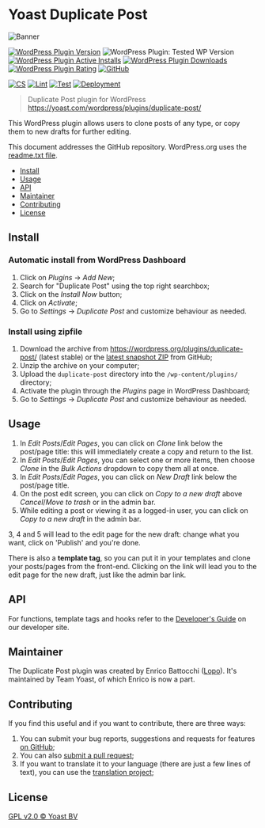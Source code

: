 # Yoast Duplicate Post

![Banner](svn-assets/banner-772x250.png)

[![WordPress Plugin Version](https://img.shields.io/wordpress/plugin/v/duplicate-post.svg)](https://wordpress.org/plugins/duplicate-post/)
![WordPress Plugin: Tested WP Version](https://img.shields.io/wordpress/plugin/tested/duplicate-post.svg)
[![WordPress Plugin Active Installs](https://img.shields.io/wordpress/plugin/installs/duplicate-post.svg)](https://wordpress.org/plugins/duplicate-post/advanced/)
[![WordPress Plugin Downloads](https://img.shields.io/wordpress/plugin/dt/duplicate-post.svg)](https://wordpress.org/plugins/duplicate-post/advanced/)
[![WordPress Plugin Rating](https://img.shields.io/wordpress/plugin/stars/duplicate-post.svg)](https://wordpress.org/support/plugin/duplicate-post/reviews/)
[![GitHub](https://img.shields.io/github/license/Yoast/duplicate-post.svg)](https://github.com/Yoast/duplicate-post/blob/future/LICENSE)

[![CS](https://github.com/Yoast/duplicate-post/actions/workflows/cs.yml/badge.svg)](https://github.com/Yoast/duplicate-post/actions/workflows/cs.yml)
[![Lint](https://github.com/Yoast/duplicate-post/actions/workflows/lint.yml/badge.svg)](https://github.com/Yoast/duplicate-post/actions/workflows/lint.yml)
[![Test](https://github.com/Yoast/duplicate-post/actions/workflows/test.yml/badge.svg)](https://github.com/Yoast/duplicate-post/actions/workflows/test.yml)
[![Deployment](https://github.com/Yoast/duplicate-post/actions/workflows/deploy.yml/badge.svg)](https://github.com/Yoast/duplicate-post/actions/workflows/deploy.yml)

> Duplicate Post plugin for WordPress https://yoast.com/wordpress/plugins/duplicate-post/

This WordPress plugin allows users to clone posts of any type, or copy them to new drafts for further editing.

This document addresses the GitHub repository. WordPress.org uses the [readme.txt file](readme.txt).

- [Install](#install)
- [Usage](#usage)
- [API](#api)
- [Maintainer](#maintainer)
- [Contributing](#contributing)
- [License](#license)

## Install

### Automatic install from WordPress Dashboard

1. Click on _Plugins_ → _Add New_;
2. Search for "Duplicate Post" using the top right searchbox;
3. Click on the _Install Now_ button;
4. Click on _Activate_;
5. Go to _Settings_ → _Duplicate Post_ and customize behaviour as needed.

### Install using zipfile

1. Download the archive from https://wordpress.org/plugins/duplicate-post/ (latest stable) or the [latest snapshot ZIP](https://github.com/Yoast/duplicate-post/archive/main.zip) from GitHub;
2. Unzip the archive on your computer;
3. Upload the `duplicate-post` directory into the `/wp-content/plugins/` directory;
4. Activate the plugin through the _Plugins_ page in WordPress Dashboard;
5. Go to _Settings_ → _Duplicate Post_ and customize behaviour as needed.

## Usage

1. In _Edit Posts_/_Edit Pages_, you can click on _Clone_ link below the post/page title: this will immediately create a copy and return to the list.
2. In _Edit Posts_/_Edit Pages_, you can select one or more items, then choose _Clone_ in the _Bulk Actions_ dropdown to copy them all at once.
3. In _Edit Posts_/_Edit Pages_, you can click on _New Draft_ link below the post/page title.
4. On the post edit screen, you can click on _Copy to a new draft_ above _Cancel_/_Move to trash_ or in the admin bar. 
5. While editing a post or viewing it as a logged-in user, you can click on _Copy to a new draft_ in the admin bar.

3, 4 and 5 will lead to the edit page for the new draft: change what you want, click on 'Publish' and you're done.

There is also a **template tag**, so you can put it in your templates and clone your posts/pages from the front-end. Clicking on the link will lead you to the edit page for the new draft, just like the admin bar link.

## API

For functions, template tags and hooks refer to the [Developer's Guide](https://developer.yoast.com/duplicate-post/) on our developer site.

##  Maintainer

The Duplicate Post plugin was created by Enrico Battocchi ([Lopo](https://lopo.it)). It's maintained by Team Yoast, of which Enrico is now a part.
  
## Contributing

If you find this useful and if you want to contribute, there are three ways:

   1. You can submit your bug reports, suggestions and requests for features [on GitHub](https://github.com/Yoast/duplicate-post/);
   2. You can also [submit a pull request](https://github.com/Yoast/duplicate-post/pulls); 
   3. If you want to translate it to your language (there are just a few lines of text), you can use the [translation project](https://translate.wordpress.org/projects/wp-plugins/duplicate-post);
  
## License

[GPL v2.0 © Yoast BV](LICENSE)

